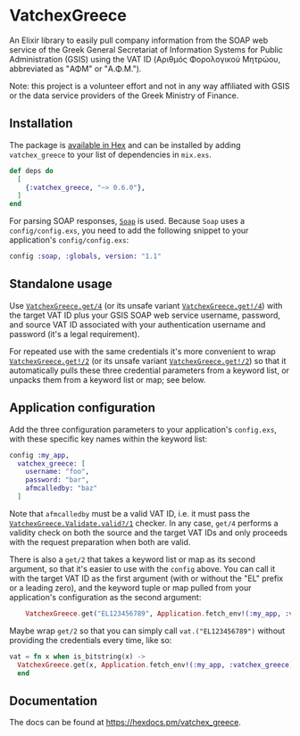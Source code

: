 # VatchexGreece

An Elixir library to easily pull company information from the SOAP web service of the Greek General Secretariat of Information Systems for Public Administration (GSIS) using the VAT ID (Αριθμός Φορολογικού Μητρώου, abbreviated as "ΑΦΜ" or "Α.Φ.Μ.").

Note: this project is a volunteer effort and not in any way affiliated with GSIS or the data service providers of the Greek Ministry of Finance.

## Installation

The package is [available in Hex](https://hex.pm/packages/vatchex_greece) and can be installed
by adding `vatchex_greece` to your list of dependencies in `mix.exs`. 


```elixir
def deps do
  [
    {:vatchex_greece, "~> 0.6.0"},
  ]
end
```

For parsing SOAP responses, [`Soap`](https://github.com/elixir-soap/soap) is used. Because `Soap` uses a `config/config.exs`, you need to add the following snippet to your application's `config/config.exs`:

```elixir
config :soap, :globals, version: "1.1"
```

## Standalone usage

Use [`VatchexGreece.get/4`](https://hexdocs.pm/vatchex_greece/VatchexGreece.html#get/4) (or its unsafe variant [`VatchexGreece.get!/4`](https://hexdocs.pm/vatchex_greece/VatchexGreece.html#get!/4)) with the target VAT ID plus your GSIS SOAP web service username, password, and source VAT ID associated with your authentication username and password (it's a legal requirement).

For repeated use with the same credentials it's more convenient to wrap [`VatchexGreece.get!/2`](https://hexdocs.pm/vatchex_greece/VatchexGreece.html#get/2) (or its unsafe variant [`VatchexGreece.get!/2`](https://hexdocs.pm/vatchex_greece/VatchexGreece.html#get!/2)) so that it automatically pulls these three credential parameters from a keyword list, or unpacks them from a keyword list or map; see below.


## Application configuration

Add the three configuration parameters to your application's `config.exs`, with these specific key names within the keyword list:

```elixir
config :my_app,
  vatchex_greece: [
    username: "foo",
    password: "bar",
    afmcalledby: "baz"
  ]
```

Note that `afmcalledby` must be a valid VAT ID, i.e. it must pass the [`VatchexGreece.Validate.valid?/1`](https://hexdocs.pm/vatchex_greece/VatchexGreece.Validate.html#valid?/1) checker. In any case, `get/4` performs a validity check on both the source and the target VAT IDs and only proceeds with the request preparation when both are valid.

There is also a `get/2` that takes a keyword list or map as its second argument, so that it's easier to use with the `config` above. You can call it with the target VAT ID as the first argument (with or without the "EL" prefix or a leading zero), and the keyword tuple or map pulled from your application's configuration as the second argument:

```elixir
    VatchexGreece.get("EL123456789", Application.fetch_env!(:my_app, :vatchex_greece))
```

Maybe wrap `get/2` so that you can simply call `vat.("EL123456789")` without providing the credentials every time, like so:

```elixir
vat = fn x when is_bitstring(x) -> 
  VatchexGreece.get(x, Application.fetch_env!(:my_app, :vatchex_greece))
  end
```

## Documentation

The docs can be found at <https://hexdocs.pm/vatchex_greece>.
